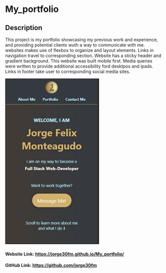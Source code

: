 # My_portfolio

## Description

This project is my portfolio showcasing my previous work and experience, and providing potential clients wuth a way to communicate with me. websites makes use of flexbox to organize and layout elements. Links in navigation travel to corresponding section. Website has a sticky header and gradient background.
This website was built mobile first. Media queries were written to provide additional accessibility ford desktpos and ipads. Links in footer take user to corresponding social media sites.

<img src="assets\images\schreenshot.JPG">

#### Website Link: https://jorge30fm.github.io/My_portfolio/
#### GitHub Link: https://github.com/jorge30fm
